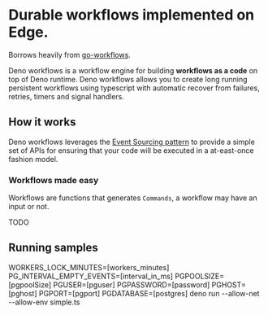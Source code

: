 # Durable workflows implemented on Edge.

Borrows heavily from [go-workflows](https://github.com/cschleiden/go-workflows).

Deno workflows is a workflow engine for building **workflows as a code** on top of Deno runtime. Deno workflows allows you to create long running persistent workflows using typescript with automatic recover from failures, retries, timers and signal handlers.

## How it works

Deno workflows leverages the [Event Sourcing pattern](https://learn.microsoft.com/en-us/azure/architecture/patterns/event-sourcing) to provide a simple set of APIs for ensuring that your code will be executed in a at-east-once fashion model.

### Workflows made easy

Workflows are functions that generates `Commands`, a workflow may have an input or not.

TODO

## Running samples

WORKERS_LOCK_MINUTES=[workers_minutes] PG_INTERVAL_EMPTY_EVENTS=[interval_in_ms] PGPOOLSIZE=[pgpoolSize] PGUSER=[pguser] PGPASSWORD=[password] PGHOST=[pghost] PGPORT=[pgport] PGDATABASE=[postgres] deno run --allow-net --allow-env simple.ts
